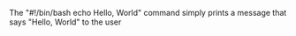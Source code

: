 The 
"#!/bin/bash
echo Hello, World"
command simply prints a message that says "Hello, World" to the user
